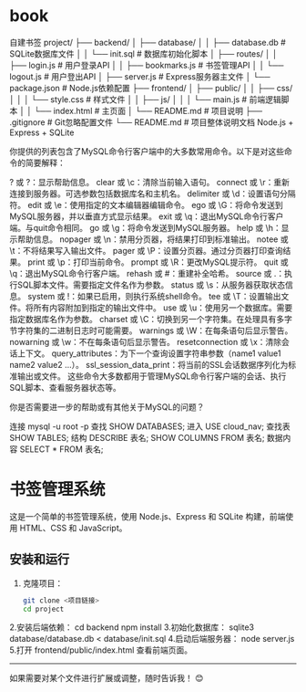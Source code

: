 # book

自建书签
project/
├── backend/
│   ├── database/
│   │   ├── database.db          # SQLite数据库文件
│   │   └── init.sql             # 数据库初始化脚本
│   ├── routes/
│   │   ├── login.js             # 用户登录API
│   │   ├── bookmarks.js         # 书签管理API
│   │   └── logout.js            # 用户登出API
│   ├── server.js                # Express服务器主文件
│   └── package.json             # Node.js依赖配置
├── frontend/
│   ├── public/
│   │   ├── css/
│   │   │   └── style.css        # 样式文件
│   │   ├── js/
│   │   │   └── main.js          # 前端逻辑脚本
│   │   └── index.html           # 主页面
│   └── README.md                # 项目说明
├── .gitignore                   # Git忽略配置文件
└── README.md                    # 项目整体说明文档
Node.js + Express + SQLite



你提供的列表包含了MySQL命令行客户端中的大多数常用命令。以下是对这些命令的简要解释：

‌? 或 ?‌：显示帮助信息。
‌clear 或 \c‌：清除当前输入语句。
‌connect 或 \r‌：重新连接到服务器。可选参数包括数据库名和主机名。
‌delimiter 或 \d‌：设置语句分隔符。
‌edit 或 \e‌：使用指定的文本编辑器编辑命令。
‌ego 或 \G‌：将命令发送到MySQL服务器，并以垂直方式显示结果。
‌exit 或 \q‌：退出MySQL命令行客户端。与quit命令相同。
‌go 或 \g‌：将命令发送到MySQL服务器。
‌help 或 \h‌：显示帮助信息。
‌nopager 或 \n‌：禁用分页器，将结果打印到标准输出。
‌notee 或 \t‌：不将结果写入输出文件。
‌pager 或 \P‌：设置分页器。通过分页器打印查询结果。
‌print 或 \p‌：打印当前命令。
‌prompt 或 \R‌：更改MySQL提示符。
‌quit 或 \q‌：退出MySQL命令行客户端。
‌rehash 或 #‌：重建补全哈希。
‌source 或 .‌：执行SQL脚本文件。需要指定文件名作为参数。
‌status 或 \s‌：从服务器获取状态信息。
‌system 或 !‌：如果已启用，则执行系统shell命令。
‌tee 或 \T‌：设置输出文件。将所有内容附加到指定的输出文件中。
‌use 或 \u‌：使用另一个数据库。需要指定数据库名作为参数。
‌charset 或 \C‌：切换到另一个字符集。在处理具有多字节字符集的二进制日志时可能需要。
‌warnings 或 \W‌：在每条语句后显示警告。
‌nowarning 或 \w‌：不在每条语句后显示警告。
‌resetconnection 或 \x‌：清除会话上下文。
‌query_attributes‌：为下一个查询设置字符串参数（name1 value1 name2 value2 ...）。
‌ssl_session_data_print‌：将当前的SSL会话数据序列化为标准输出或文件。
这些命令大多数都用于管理MySQL命令行客户端的会话、执行SQL脚本、查看服务器状态等。

你是否需要进一步的帮助或有其他关于MySQL的问题？

连接
mysql -u root -p
查找
SHOW DATABASES;
进入
USE cloud_nav;
查找表
SHOW TABLES;
结构
DESCRIBE 表名;
SHOW COLUMNS FROM 表名;
数据内容
SELECT * FROM 表名;

# 书签管理系统

这是一个简单的书签管理系统，使用 Node.js、Express 和 SQLite 构建，前端使用 HTML、CSS 和 JavaScript。

## 安装和运行

1. 克隆项目：
   ```bash
   git clone <项目链接>
   cd project

2.安装后端依赖：
cd backend
npm install
3.初始化数据库：
sqlite3 database/database.db < database/init.sql
4.启动后端服务器：
node server.js
5.打开 frontend/public/index.html 查看前端页面。


---

如果需要对某个文件进行扩展或调整，随时告诉我！ 😊
